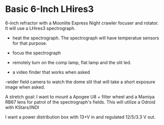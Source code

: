 Basic 6-Inch LHires3
=====================

6-inch refractor with a Moonlite Express Night crawler focuser and
rotator. It will use a LHires3 spectrograph.

- heat the spectrograph. The spectrograph will have temperatue sensors
  for that purpose.

- focus the spectrograph

- remotely turn on the comp lamp, flat lamp and the slit led.

- a video finder that works when asked

-wider field camera to watch the dome slit that will take a short
  exposure image when asked.



A stretch goal: I want to mount a Apogee U8 + filter wheel and
a Mamiya RB67 lens for patrol of the spectrograph's fields.
This will utilize a Odroid with KStars/INDI

I want a power distribution box with 13+V in and regulated 12/5/3.3
V out.
